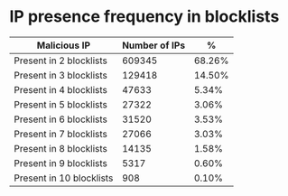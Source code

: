 # IP presence frequency in blocklists
| Malicious IP | Number of IPs | % |
|----|----|----|
| Present in 2 blocklists | 609345 | 68.26% |
| Present in 3 blocklists | 129418 | 14.50% |
| Present in 4 blocklists | 47633 | 5.34% |
| Present in 5 blocklists | 27322 | 3.06% |
| Present in 6 blocklists | 31520 | 3.53% |
| Present in 7 blocklists | 27066 | 3.03% |
| Present in 8 blocklists | 14135 | 1.58% |
| Present in 9 blocklists | 5317 | 0.60% |
| Present in 10 blocklists | 908 | 0.10% |
